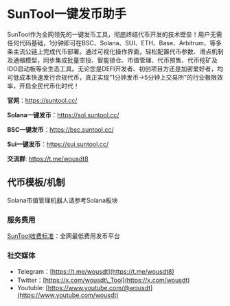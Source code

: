 # SunTool一键发币助手
SunTool作为全网领先的一键发币工具，彻底终结代币开发的技术壁垒！用户无需任何代码基础，1分钟即可在BSC、Solana、SUI、ETH、Base、Arbitrum、等多条主流公链上完成代币部署。通过可视化操作界面，轻松配置代币参数、滑点机制及通缩模型，同步集成批量空投、智能锁仓、市值管理、代币预售、代币挖矿及IDO启动板等全生态工具。无论您是DEFI开发者、初创项目方还是加密爱好者，均可低成本快速发行合规代币，真正实现"1分钟发币→5分钟上交易所"的行业极限效率，开启全民代币化时代！


**官网**：https://suntool.cc/

**Solana一键发币**：https://sol.suntool.cc/

**BSC一键发币**：https://bsc.suntool.cc/

**Sui一键发币**：https://sui.suntool.cc/

**交流群**: https://t.me/wousdt8


## **代币模板/机制** <a href="#dai-bi-mu-ban-ji-zhi" id="dai-bi-mu-ban-ji-zhi"></a>


Solana市值管理机器人请参考Solana板块

### **服务费用** <a href="#fu-wu-fei-yong" id="fu-wu-fei-yong"></a>

[SunTool收费标准](https://help.suntool.cc)：全网最低费用发币平台

### **社交媒体** <a href="#she-jiao-mei-ti" id="she-jiao-mei-ti"></a>

* Telegram：[https://t.me/wousdt](https://t.me/wousdt8)
* Twitter：[https://x.com/wousdt\_Tool](https://x.com/wousdt)
* Youtuble: [https://www.youtube.com/@wousdt](https://www.youtube.com/wousdt)
